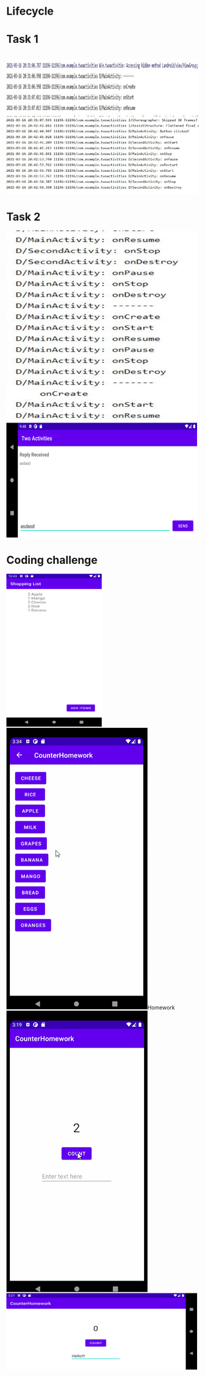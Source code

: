 # Lifecycle

# Task 1
<br>
<img src="Task1.JPG" width="650" height="150">
<br>
<img src="Task1b.JPG" width="650" height="200">
<br>

# Task 2
<img src="Task2.JPG" width="500" height="500">
<br>
<img src="Task2b.png" width="500" height="300">

# Coding challenge
<img src="Codingchallenge.png" width="250" height="400">
<br>
<img src="CC.gif"


# Homework
<img src="HW.gif">
<br>
<img src="HW2.png" width="500" height="200">
